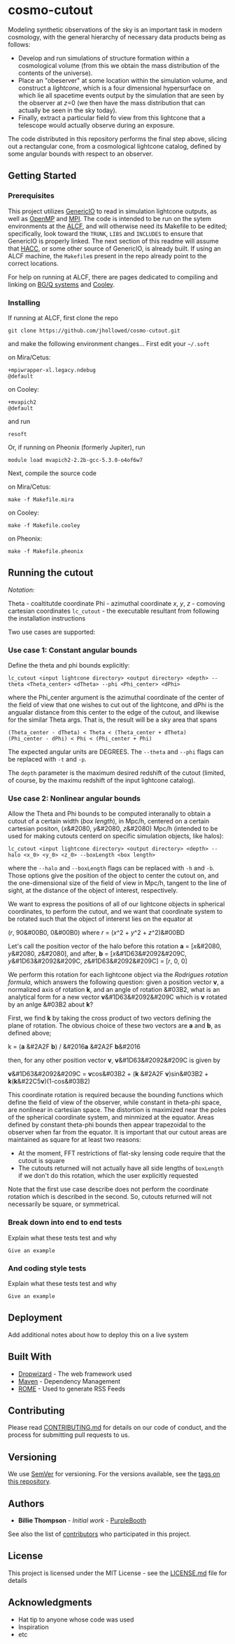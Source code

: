 # cosmo-cutout

Modeling synthetic observations of the sky is an important task in modern cosmology, with the general hierarchy of necessary data products being as follows:

* Develop and run simulations of structure formation within a cosmological volume (from this we obtain the mass distribution of the contents of the universe). 
* Place an "obeserver" at some location within the simulation volume, and construct a *lightcone*, which is a four dimensional hypersurface on which lie all spacetime events output by the simulation that are seen by the observer at *z*=0 (we then have the mass distribution that can actually be seen in the sky today). 
* Finally, extract a particular field fo view from this lightcone that a telescope would actually observe during an exposure.
 
The code distributed in this repository performs the final step above, slicing out a rectangular cone, from a cosmological lightcone catalog, defined by some angular bounds with respect to an observer.

## Getting Started

### Prerequisites

This project utilizes [GenericIO](https://trac.alcf.anl.gov/projects/genericio) to read in simulation lightcone outputs, as well as [OpenMP](https://www.openmp.org/) and [MPI](https://www.mpi-forum.org/). The code is intended to be run on the sytem environments at the [ALCF](https://www.alcf.anl.gov/computing-resources), and will otherwise need its Makefile to be edited; specifically, look toward the `TRUNK`, `LIBS` and `INCLUDES` to ensure that GenericIO is properly linked. The next section of this readme will assume that [HACC](https://arxiv.org/abs/1410.2805), or some other source of GenericIO, is already built. If using an ALCF machine, the `Makefile`s present in the repo already point to the correct locations.

For help on running at ALCF, there are pages dedicated to compiling and linking on [BG/Q systems](https://www.alcf.anl.gov/user-guides/bgq-systems-compiling-linking) and [Cooley](https://www.alcf.anl.gov/user-guides/cooley-compling-linking).

### Installing

If running at ALCF, first clone the repo

```
git clone https://github.com/jhollowed/cosmo-cutout.git
```

and make the following environment changes...
First edit your `~/.soft`

on Mira/Cetus:
```
+mpiwrapper-xl.legacy.ndebug
@default
```

on Cooley:
```
+mvapich2
@default
```

and run 

```
resoft
```

Or, if running on Pheonix (formerly Jupiter), run

```
module load mvapich2-2.2b-gcc-5.3.0-o4of6w7
```

Next, compile the source code

on Mira/Cetus:
```
make -f Makefile.mira
```

on Cooley:
```
make -f Makefile.cooley
```

on Pheonix:
```
make -f Makefile.pheonix
```

## Running the cutout

*Notation:*

Theta - coaltitutde coordinate
Phi - azimuthal coordinate
*x*, *y*, *z* - comoving cartesian coordinates
`lc_cutout` - the executable resultant from following the installation instructions

Two use cases are supported: 

### Use case 1: Constant angular bounds

Define the theta and phi bounds explicitly:
  
```
lc_cutout <input lightcone directory> <output directory> <depth> --theta <Theta_center> <dTheta> --phi <Phi_center> <dPhi>
```

where the Phi\_center argument is the azimuthal coordinate of the center of the field of view that one wishes to cut out of the lightcone, and dPhi is the angualar distance from this center to the edge of the cutout, and likewise for the similar Theta  args. That is, the result will be a sky area that spans 
 
```
(Theta_center - dTheta) < Theta < (Theta_center + dTheta)
(Phi_center - dPhi) < Phi < (Phi_center + Phi)
```

The expected angular units are DEGREES. The `--theta` and `--phi` flags can be replaced with `-t` and `-p`.

The `depth` parameter is the maximum desired redshift of the cutout (limited, of course, by the maximu redshift of the input lightcone catalog).


### Use case 2: Nonlinear angular bounds

Allow the Theta and Phi bounds to be computed interanally to obtain a cutout of a certain width (*box length*), in Mpc/h, centered on a certain cartesian positon, (*x*&#2080, *y*&#2080, *z*&#2080) Mpc/h (intended to be used for making cutouts centerd on specific simulation objects, like halos):

```
lc_cutout <input lightcone directory> <output directory> <depth> --halo <x_0> <y_0> <z_0> --boxLength <box length>
```

where the `--halo` and `--boxLength` flags can be replaced with `-h` and `-b`. Those options give the position of the object to center the cutout on, and the one-dimensional size of the field of view in Mpc/h, tangent to the line of sight, at the distance of the object of interest, respectively.

We want to express the positions of  all of our lightcone objects in spherical coordinates, to perform the cutout, and we want that coordinate system to be rotated such that the object of intererst lies on the equator at

(*r*, 90&#00B0, 0&#00B0)
where *r* = (*x*^2 + *y*^2 + *z*^2)&#00BD

Let's call the position vector of the halo before this rotation 
**a** = [*x*&#2080, *y*&#2080, *z*&#2080], and after, **b** = [*x*&#1D63&#2092&#209C, *y*&#1D63&#2092&#209C, *z*&#1D63&#2092&#209C] = [*r*, 0, 0]

We perform this rotation for each lightcone object via the *Rodrigues rotation formula*, which answers the following question: given a position vector **v**, a normalized axis of rotation **k**, and an angle of rotation &#03B2, what is an analytical form for a new vector **v**&#1D63&#2092&#209C which is **v** rotated by an anlge &#03B2 about **k**?

First, we find **k** by taking the cross product of two vectors defining the 
plane of rotation. The obvious choice of these two vectors are **a** and **b**, as 
defined above;

k = (**a** &#2A2F **b**) / &#2016**a** &#2A2F **b**&#2016

then, for any other position vector **v**, **v**&#1D63&#2092&#209C is given by

**v**&#1D63&#2092&#209C = **v**cos&#03B2 + (**k** &#2A2F **v**)sin&#03B2 + **k**(**k**&#22C5**v**)(1-cos&#03B2)

This coordinate rotation is required because the bounding functions which define the field of view of the observer, while constant in theta-phi space, are nonlinear in cartesian space. The distortion is maximized near the poles of the spherical coordinate system, and minmized at the equator. Areas defined by constant theta-phi bounds then appear trapezoidal to the observer when far from the equator. It is important that our cutout areas are maintained as square for at least two reasons:

* At the moment, FFT restrictions of flat-sky lensing code require that the cutout is square
* The cutouts returned will not actually have all side lengths of `boxLength` if we don't do this rotation, which the user explicitly requested

Note that the first use case describe does not perform the coordinate rotation which is described in the second. So, cutouts returned will not necessarily be square, or symmetrical.

### Break down into end to end tests

Explain what these tests test and why

```
Give an example
```

### And coding style tests

Explain what these tests test and why

```
Give an example
```

## Deployment

Add additional notes about how to deploy this on a live system

## Built With

* [Dropwizard](http://www.dropwizard.io/1.0.2/docs/) - The web framework used
* [Maven](https://maven.apache.org/) - Dependency Management
* [ROME](https://rometools.github.io/rome/) - Used to generate RSS Feeds

## Contributing

Please read [CONTRIBUTING.md](https://gist.github.com/PurpleBooth/b24679402957c63ec426) for details on our code of conduct, and the process for submitting pull requests to us.

## Versioning

We use [SemVer](http://semver.org/) for versioning. For the versions available, see the [tags on this repository](https://github.com/your/project/tags). 

## Authors

* **Billie Thompson** - *Initial work* - [PurpleBooth](https://github.com/PurpleBooth)

See also the list of [contributors](https://github.com/your/project/contributors) who participated in this project.

## License

This project is licensed under the MIT License - see the [LICENSE.md](LICENSE.md) file for details

## Acknowledgments

* Hat tip to anyone whose code was used
* Inspiration
* etc

